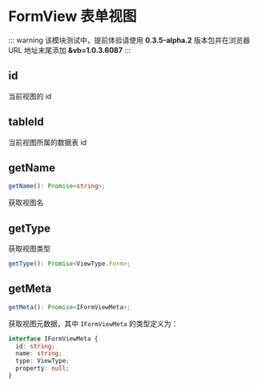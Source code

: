 # FormView 表单视图

::: warning
该模块测试中，提前体验请使用 **0.3.5-alpha.2** 版本包并在浏览器 URL 地址末尾添加 **&vb=1.0.3.6087**
:::

## id
当前视图的 id

## tableId
当前视图所属的数据表 id

## getName
```typescript
getName(): Promise<string>;
```
获取视图名

## getType
获取视图类型
```typescript
getType(): Promise<ViewType.Form>;
```

## getMeta
```typescript
getMeta(): Promise<IFormViewMeta>;
```
获取视图元数据，其中 `IFormViewMeta` 的类型定义为：
```typescript
interface IFormViewMeta {
  id: string;
  name: string;
  type: ViewType;
  property: null;
}
```